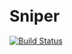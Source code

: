 # Sniper 

[![Build Status](https://travis-ci.org/povilas/sniper.svg?branch=master)](https://travis-ci.org/povilas/sniper)
